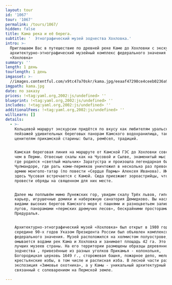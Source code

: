 ```yaml
---
layout: tour
id: '1067'
tour: '1067'
permalink: /tours/1067/
hidden: false
title: Кама река и её берега.
subtitle: '  Этнографический музей зодчества Хохловка.'
intro: >-
  Приглашаем Вас в путешествие по древней реке Каме до Хохловки с экскурсией в
  архитектурно-этнографический музейный комплекс федерального значения
  «Хохловка»
summary: ''
length: 1 день
tourlength: 1 день
imgasset: >-
  //images.contentful.com/x9tc47a70skr/kama.jpg/eeaaf47298ce4ceeb0236a991b238a24/kama.jpg
imgpath: kama.jpg
date: по заказу
prices: !<tag:yaml.org,2002:js/undefined> ''
blueprint: !<tag:yaml.org,2002:js/undefined> ''
includes: !<tag:yaml.org,2002:js/undefined> ''
additionalFees: !<tag:yaml.org,2002:js/undefined> ''
willLearn: []
details:
  - >-
    Кольцевой маршрут экскурсии придётся по вкусу как любителям уральских
    пейзажей удивительных береговых панорам Камского водохранилища, так и
    ценителям прикамской старины: быта, ремёсел, традиций.


    Камская береговая линия на маршруте от Камской ГЭС до Хохловки совсем иная,
    чем в Перми. Отвесные скалы как на Чусовой и Сылве, знаменитый мыс Стрелка,
    где родился «светлый мальчик» Заратустра и произошла легендарная битва при
    Чулмандоре, где рать коми-пермяков уничтожил в несколько раз превосходящую
    армию монголо-татар (по повести «Сердце Пармы» Алексея Иванова). Именно
    здесь Чусовая встречается с Камой. Сюда приезжают зороастрийцы, чтобы
    провести обряды на священном для них месте.


    Далее мы поплывём мимо Лунежских гор, увидим скалу Трёх львов, гипсовый
    карьер, игрушечные домики и набережную санатория Демидково. Вы насладитесь
    видами высоких берегов Камского моря с пашнями и разноцветьем заливных
    лугов, панорамами «пермских дремучих лесов», бескрайними просторами
    Предуралья.


    Архитектурно-этнографический музей «Хохловка» был открыт в 1980 году и в
    середине 90-х годов Указом Президента России был объявлен комплексом
    федерального значения. Музей расположился на холмистом полуострове, который
    омывается водами рек Кама и Хохловка и занимает площадь 42 га. Это один из
    лучших музеев страны. На его территории размещены образцы деревянного
    зодчества , привезённые из разных уголков Прикамья - колокольня,
    Богородицкая церковь 1649 г., сторожевая башня, пожарное депо, мельница,
    крестьянские избы, в том числе и расписная изба. В лесной части разместилась
    экспозиция «Зимовье охотника», а у Камы - уникальный архитектурный ансамбль,
    связанный с солеварением на Пермской земле.

---
```

